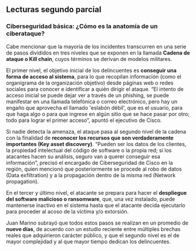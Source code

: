 ## Lecturas segundo parcial

### Ciberseguridad básica: ¿Cómo es la anatomía de un ciberataque?

Cabe mencionar que la mayoría de los incidentes transcurren en una serie de pasos divididos en tres niveles que se exponen en la llamada **Cadena de ataque o Kill chain**, cuyos términos se derivan de modelos militares.

El primer nivel, el objetivo inicial de los delincuentes es **conseguir una forma de acceso al sistema**, para lo que recopilan información (como el organigrama de la organización objetivo) desde páginas web o redes sociales para conocer e identificar a quién dirigir el ataque. “El intento de acceso inicial se puede dejar ver a través de un phishing, se puede manifestar en una llamada telefónica o correo electrónico, pero hay un engaño que aprovecha el llamado 'eslabón débil', que es el usuario, para que haga algo o para que ingrese en algún sitio que se hace pasar por otro; todo para lograr el primer acceso”, apuntó el ejecutivo de Cisco.

Si nadie detecta la amenaza, el ataque pasa al segundo nivel de la cadena con la finalidad de **reconocer los recursos que son verdaderamente importantes (Key asset discovery)**. “Pueden ser los datos de los clientes, la propiedad intelectual del código de software o la propia red; si los atacantes hacen su análisis, seguro van a querer conseguir esa información”, precisó el encargado de Ciberseguridad de Cisco en la región, quien mencionó que posteriormente se procede al robo de datos (Data exfiltration) y a la propagación dentro de la misma red (Network propagation).

En el tercer y último nivel, el atacante se prepara para hacer el **despliegue del software malicioso o ransomware**, que, una vez instalado, puede mantenerse inactivo en el sistema hasta que el atacante decida ejecutarlo para proceder al acoso de la víctima y/o extorsión.

Juan Marino subrayó que todos estos pasos se realizan en un promedio de **nueve días**, de acuerdo con un estudio reciente entre múltiples brechas reales que adquirieron carácter público, y que el segundo nivel es el de mayor complejidad y al que mayor tiempo dedican los delincuentes.